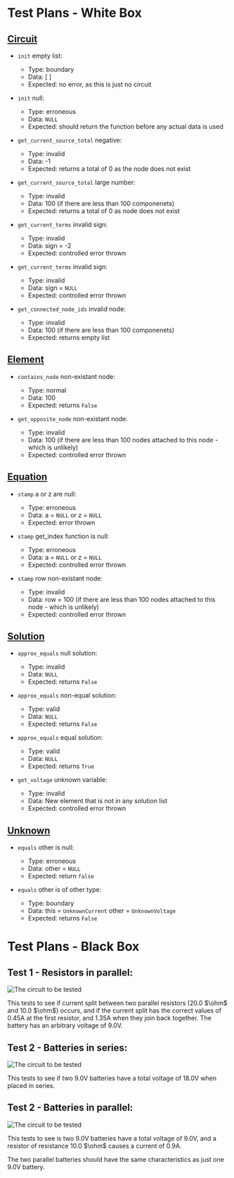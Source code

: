 # Test Plans - White Box


## [Circuit](#circuit)

- `init` empty list:
	- Type: boundary
	- Data: [ ]
	- Expected: no error, as this is just no circuit

- `init` null:
	- Type: erroneous
	- Data: `NULL`
	- Expected: should return the function before any actual
		data is used



- `get_current_source_total` negative:
	- Type: invalid
	- Data: -1
	- Expected: returns a total of 0 as the node does not exist

- `get_current_source_total` large number:
	- Type: invalid
	- Data: 100 (if there are less than 100 componenets)
	- Expected: returns a total of 0 as node does not exist



- `get_current_terms` invalid sign:
	- Type: invalid
	- Data: sign = -2
	- Expected: controlled error thrown

- `get_current_terms` invalid sign:
	- Type: invalid
	- Data: sign = `NULL`
	- Expected: controlled error thrown



- `get_connected_node_ids` invalid node:
	- Type: invalid
	- Data: 100 (if there are less than 100 componenets)
	- Expected: returns empty list

## [Element](#element)

- `contains_node` non-existant node:
	- Type: normal
	- Data: 100
	- Expected: returns `False`

- `get_opposite_node` non-existant node:
	- Type: invalid
	- Data: 100 (if there are less than 100 nodes
		attached to this node - which is unlikely)
	- Expected: controlled error thrown

## [Equation](#equation)

- `stamp` a or z are null:
	- Type: erroneous
	- Data: a = `NULL` or z = `NULL`
	- Expected: error thrown

- `stamp` get_index function is null:
	- Type: erroneous
	- Data: a = `NULL` or z = `NULL`
	- Expected: controlled error thrown

- `stamp` row non-existant node:
	- Type: invalid
	- Data: row = 100 (if there are less than 100 nodes
		attached to this node - which is unlikely)
	- Expected: controlled error thrown

## [Solution](#solution)

- `approx_equals` null solution:
	- Type: invalid
	- Data: `NULL`
	- Expected: returns `False`

- `approx_equals` non-equal solution:
	- Type: valid
	- Data: `NULL`
	- Expected: returns `False`

- `approx_equals` equal solution:
	- Type: valid
	- Data: `NULL`
	- Expected: returns `True`


- `get_voltage` unknown variable:
	- Type: invalid
	- Data: New element that is not in any solution list
	- Expected: controlled error thrown


## [Unknown](#unknown)

- `equals` other is null:
	- Type: erroneous
	- Data: other = `NULL`
	- Expected: return `false`

- `equals` other is of other type:
	- Type: boundary
	- Data: this = `UnknownCurrent` other = `UnknownVoltage`
	- Expected: returns `False`



# Test Plans - Black Box

## Test 1 - Resistors in parallel:

![The circuit to be tested](images/blackbox_1.png)

This tests to see if current split between two parallel resistors
(20.0 $\ohm$ and 10.0 $\ohm$) occurs, and if the current split has
the correct values of 0.45A at the first resistor, and 1.35A when
they join back together. The battery has an arbitrary voltage of 9.0V.

## Test 2 - Batteries in series:

![The circuit to be tested](images/blackbox_2.png)

This tests to see if two 9.0V batteries have a total voltage of 18.0V
when placed in series.

## Test 2 - Batteries in parallel:

![The circuit to be tested](images/blackbox_3.png)

This tests to see is two 9.0V batteries have a total voltage of 9.0V,
and a resistor of resistance 10.0 $\ohm$ causes a current of 0.9A.

The two parallel batteries should have the same characteristics as just one
9.0V battery.
